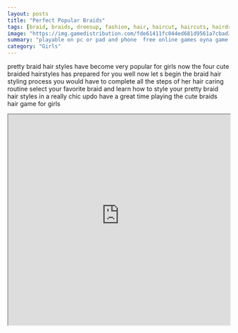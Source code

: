 ```yaml
---
layout: posts
title: "Perfect Popular Braids"
tags: [braid, braids, dreesup, fashion, hair, haircut, haircuts, hairdresser, hairstyle, hairstyles, free, online, games, oyna, game, free, games, play, play, games]
image: "https://img.gamedistribution.com/fde61411fc044ed681d9561a7cbad3dc-512x512.jpeg"
summary: "playable on pc or pad and phone  free online games oyna game free games play play games"
category: "Girls"
---
```


pretty braid hair styles have become very popular for girls now the four cute braided hairstyles has prepared for you well now let s begin the braid hair styling process you would have to complete all the steps of her hair caring routine select your favorite braid and learn how to style your pretty braid hair styles in a really chic updo have a great time playing the cute braids hair game for girls

<iframe width="100%" height="480px;" src="https://html5.gamedistribution.com/fde61411fc044ed681d9561a7cbad3dc/"></iframe>